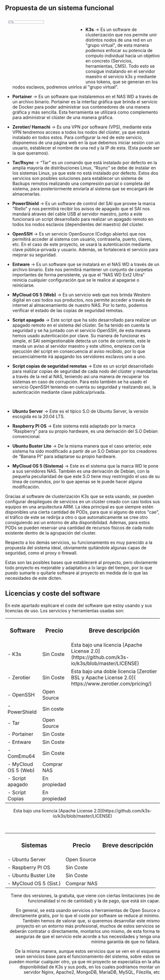 ## Propuesta de un sistema funcional 

<img src="/diagramas/Diagrama lógico del sistema y sus relaciones/Esquema-por-capas-realista (Propuesta inicial).png" align="left" width=48% height=5% hspace=2% vspace=2% />
</br>

* **K3s** → Es un software de clusterización que nos permite unir distintos nodos de una red en un "grupo virtual", de esta manera podemos enfocar su potencia de computo individual hacia un objetivo en concreto (Servicios, herramientas, CMS). Todo esto se consigue instalando en el servidor maestro el servicio k3s y mediante unos tokens, que se generan en los nodos esclavos, podremos unirlos al "grupo virtual".

* **Portainer** → Es un software que instalaremos en el NAS WD a través de un archivo binario. Portainer es la interfaz gráfica que brinda el servicio de Docker para poder administrar sus contenedores de una manera gráfica y más sencilla. Esta herramienta se utilizará como complemento para administrar el clúster de una manera gráfica.

* **Zerotier/ Hamachi** → Es una VPN por software (VPS), mediante esta VPN tendremos acceso a todos los nodos del clúster, ya que estará instalado en todos estos. Para configurar la red de este servicio, disponemos de una página web en la que debemos iniciar sesión con un usuario, establecer el nombre de una red y la IP de esta. (Esta puede ser la que queramos).

* **Tar/Rsync** → “Tar” es un comando que está instalado por defecto en la amplia mayoría de distribuciones Linux, “Rsync” se debe de instalar en los sistemas Linux, ya que este no está instalado por defecto. Estos dos servicios son posibles soluciones para establecer un sistema de Backups remotos realizando una compresión parcial o completa del sistema, para posteriormente enviarla al sistema que se encargará de almacenarlas.

* **PowerShield** → Es un software de control del SAI que provee la marca "Riello" y nos permitirá recibir los avisos de apagado que el SAI nos mandará atraves del cable USB al servidor maestro, junto a este funcionará un script desarrollado para realizar un apagado remoto en todos los nodos esclavos (dependientes del maestro) del clúster.

* **OpenSSH** → Es un servicio OpenSource (Codigo abierto) que nos permitirá acceder al sistema con usuario, contraseña, puerto, claves, etc. En el caso de este proyecto, se usará la autenticación mediante clave pública-privada y usuario. Además, se fortalecerá el servicio para mejorar su seguridad.

* **Entware** → Es un software que se instalará en el NAS WD a través de un archivo binario. Este nos permitirá mantener un conjunto de carpetas importantes de forma persistente, ya que el "NAS WD Ext2 Ultra" reinicia cualquier configuración que se le realice al apagarse o reiniciarse.

* **MyCloud OS 5 (Web)** → Es un servicio web que nos brinda Western digital en casi todos sus productos, nos permite acceder a través de internet al almacenamiento de nuestro NAS. Por lo tanto, podemos verificar el estado de las copias de seguridad remotas.

* **Script apagado** → Este script que ha sido desarrollado para realizar un apagado remoto en el sistema del clúster. Se ha tenido en cuenta la seguridad y se ha juntado con el servicio OpenSSH, de esta manera hemos usado autenticación por clave. Su manera de funcionar es simple, el SAI semigestionable detecta un corte de corriente, este le manda un aviso al servidor maestro y este ultimo, empieza con la ejecución del script en consecuencia al aviso recibido, por lo que secuencialmente irá apagando los servidores esclavos uno a uno.

* **Script copias de seguridad remotas** → Este es un script desarrollado para realizar copias de seguridad de cada nodo del clúster y mandarlas a través de la red al NAS, teniendo así una manera de recuperar los sistemas en caso de corrupción. Para esto también se ha usado el servicio OpenSSH teniendo en cuenta su seguridad y realizando asi, la autenticación mediante clave pública/privada.

<br/>

* **Ubuntu Server** → Este es el típico S.O de Ubuntu Server, la versión escogida es la 20.04 LTS.

* **Raspberry PI OS** → Este sistema está adaptado por la marca “Raspberry” para su propio hardware, es una derivación del S.O Debian convencional.

* **Ubuntu Buster Lite** → De la misma manera que el caso anterior, este sistema ha sido modificado a partir de un S.O Debian por los creadores de “Banana PI” para adaptarse su propio hardware.

* **MyCloud OS 5 (Sistema)** → Este es el sistema que la marca WD le pone a sus servidores NAS. También es una derivación de Debian, con la pequeña peculiaridad de que este S.O tiene muy restringido el uso de su línea de comandos, por lo que apenas se le puede hacer alguna modificación.


Gracias al software de clusterización K3s que se esta usando, se pueden configurar despliegues de servicios en un clúster creado con casi todos sus equipos en una arquitectura ARM. La idea principal es que siempre estén disponibles una cierta cantidad de PODs, para que si alguno de estos "cae", el tráfico de este se redirija a otro o que automaticamente se cree otro consiguiendo asi un entorno de alta disponibilidad. Ademas, para estos PODs se pueden reservar una cantidad de recursos físicos de cada nodo existente dentro de la agrupación del cluster.

Respecto a los demás servicios, su funcionamiento es muy parecido a la propuesta del sistema ideal, obviamente quitándole algunas capas de seguridad, como el proxy o firewall.

Estas son las posibles bases que estableceré al proyecto, pero obviamente todo proyecto es mejorable y adaptativo a lo largo del tiempo, por lo que puedo sumarle o quitarle software al proyecto en medida de lo que las necesidades de este dicten.

## Licencias y coste del software
En este apartado explicare el coste del software que estoy usando y sus licencias de uso. Los servicios y herramientas usadas son:


<div align="center">
<table>
<tr> <td align="center"> <h3> Software </h3> </td> <td align="center"> <h3> Precio </h3> </td> <td align="center"> <h3> Breve descripción </h3> </td> </tr>
<tr> <td> - K3s </td> <td> Sin Coste </td> <td> Esta bajo una licencia [Apache License 2.0](https://github.com/k3s-io/k3s/blob/master/LICENSE) </td> </tr>
<tr> <td> - Zerotier </td> <td> Sin Coste </td> <td> Esta bajo una doble licencia [Zerotier BSL y Apache License 2.0]( https://www.zerotier.com/pricing/) </td> </tr>
<tr> <td> - OpenSSH </td> <td> Open Source </td> <td></td> </tr>
<tr> <td> - PowerShield </td> <td> Sin coste </td> <td></td> </tr>
<tr> <td> - Tar </td> <td> Open Source </td> <td></td> </tr>
<tr> <td> - Portainer </td> <td> Sin Coste </td> <td></td> </tr>
<tr> <td> - Entware </td> <td> Sin Coste </td> <td></td> </tr>
<tr> <td> - ComEmu64 </td> <td> Sin Coste </td> <td></td> </tr>
<tr> <td> - MyCloud OS 5 (Web) </td> <td> Comprar NAS </td> <td></td> </tr>
<tr> <td> - Script apagado </td> <td> En propiedad </td> <td></td> </tr>
<tr> <td> - Script Copias </td> <td> En propiedad </td> <td></td> </tr>
</table>
 <p> Esta bajo una licencia [Apache License 2.0](https://github.com/k3s-io/k3s/blob/master/LICENSE) </p>
<br/>
  
<table>
<tr> <td align="center"> <h3> Sistemas </h3> </td> <td align="center"> <h3> Precio </h3> </td> <td align="center"> <h3> Breve descripción </h3> </td> </tr>
<tr> <td> - Ubuntu Server </td> <td> Open Source </td> <td></td> </tr>
<tr> <td> - Raspberry PI OS </td> <td> Sin Coste </td> <td></td> </tr>
<tr> <td> - Ubuntu Buster Lite </td> <td> Sin Coste </td> <td></td> </tr>
<tr> <td> - MyCloud OS 5 (Sist.) </td> <td> Comprar NAS </td> <td></td> </tr>
</table>
</div>
  
<div align="right">
Tiene dos versiones, la gratuita, que viene con ciertas limitaciones (no de funcionalidad si no de cantidad) y la de pago, que está sin capar.

En general, se está usando servicios o herramientas de Open Source o directamente gratis, por lo que el coste por software se reduce al mínimo. También hemos de valorar que, si queremos desarrollar este mismo proyecto en un entorno más profesional, muchos de estos servicios se deberán contratar o directamente, montarlos uno mismo, de esta forma te aseguras de que el servicio este acorde a tus necesidades y tenga una mínima garantía de que no fallará.

De la misma manera, aunque estos servicios que se ven en el esquema sean servicios base para el funcionamiento del sistema, sobre estos se pueden montar cualquier otro, ya que mi proyecto se especializa en la alta disponibilidad de K3s y sus pods, en los cuales podríamos montar un servidor Nginx, Apache2, MongoDB, MariaDB, MySQL, Filezilla, etc 
</div>
